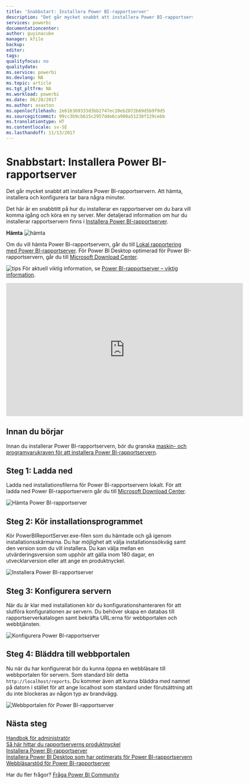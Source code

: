 ```yaml
---
title: 'Snabbstart: Installera Power BI-rapportserver'
description: "Det går mycket snabbt att installera Power BI-rapportservern. Att hämta, installera och konfigurera tar bara några minuter."
services: powerbi
documentationcenter: 
author: guyinacube
manager: kfile
backup: 
editor: 
tags: 
qualityfocus: no
qualitydate: 
ms.service: powerbi
ms.devlang: NA
ms.topic: article
ms.tgt_pltfrm: NA
ms.workload: powerbi
ms.date: 06/28/2017
ms.author: asaxton
ms.openlocfilehash: 2e616369333d3bb2747ec20eb2072b69d5b9f9d5
ms.sourcegitcommit: 99cc3b9cb615c2957dde6ca908a51238f129cebb
ms.translationtype: HT
ms.contentlocale: sv-SE
ms.lasthandoff: 11/13/2017
---
```

# <a name="quickstart-install-power-bi-report-server"></a>Snabbstart: Installera Power BI-rapportserver
Det går mycket snabbt att installera Power BI-rapportservern. Att hämta, installera och konfigurera tar bara några minuter.

Det här är en snabbtitt på hur du installerar en rapportserver om du bara vill komma igång och köra en ny server. Mer detaljerad information om hur du installerar rapportservern finns i [Installera Power BI-rapportserver](install-report-server.md).

 **Hämta** ![hämta](media/quickstart-install-report-server/download.png "hämta")

Om du vill hämta Power BI-rapportservern, går du till [Lokal rapportering med Power BI-rapportserver](https://powerbi.microsoft.com/report-server/). För Power BI Desktop optimerad för Power BI-rapportservern, går du till [Microsoft Download Center](https://go.microsoft.com/fwlink/?linkid=837581).

![tips](media/quickstart-install-report-server/fyi-tip.png "tips") För aktuell viktig information, se [Power BI-rapportserver – viktig information](release-notes.md).

<iframe width="640" height="360" src="https://www.youtube.com/embed/zacaEb9A4F0?showinfo=0" frameborder="0" allowfullscreen></iframe>

## <a name="before-you-begin"></a>Innan du börjar
Innan du installerar Power BI-rapportservern, bör du granska [maskin- och programvarukraven för att installera Power BI-rapportservern](system-requirements.md).

## <a name="step-1-download"></a>Steg 1: Ladda ned
Ladda ned installationsfilerna för Power BI-rapportservern lokalt. För att ladda ned Power BI-rapportservern går du till [Microsoft Download Center](https://go.microsoft.com/fwlink/?linkid=839351).

![Hämta Power BI-rapportserver](media/quickstart-install-report-server/download-pbireportserver.png)

## <a name="step-2-run-installer"></a>Steg 2: Kör installationsprogrammet
Kör PowerBIReportServer.exe-filen som du hämtade och gå igenom installationsskärmarna. Du har möjlighet att välja installationssökväg samt den version som du vill installera. Du kan välja mellan en utvärderingsversion som upphör att gälla inom 180 dagar, en utvecklarversion eller att ange en produktnyckel.

![Installera Power BI-rapportserver](media/quickstart-install-report-server/pbireportserver-install.png)

## <a name="step-3-configure-the-server"></a>Steg 3: Konfigurera servern
När du är klar med installationen kör du konfigurationshanteraren för att slutföra konfigurationen av servern. Du behöver skapa en databas till rapportserverkatalogen samt bekräfta URL:erna för webbportalen och webbtjänsten.

![Konfigurera Power BI-rapportserver](media/quickstart-install-report-server/pbireportserver-configure.png)

## <a name="step-4-browse-to-web-portal"></a>Steg 4: Bläddra till webbportalen
Nu när du har konfigurerat bör du kunna öppna en webbläsare till webbportalen för servern. Som standard blir detta `http://localhost/reports`. Du kommer även att kunna bläddra med namnet på datorn i stället för att ange localhost som standard under förutsättning att du inte blockeras av någon typ av brandvägg.

![Webbportalen för Power BI-rapportserver](media/quickstart-install-report-server/web-portal.png)

## <a name="next-steps"></a>Nästa steg
[Handbok för administratör](admin-handbook-overview.md)  
[Så här hittar du rapportserverns produktnyckel](find-product-key.md)  
[Installera Power BI-rapportserver](install-report-server.md)  
[Installera Power BI Desktop som har optimerats för Power BI-rapportservern](install-powerbi-desktop.md)  
[Webbläsarstöd för Power BI-rapportserver](browser-support.md)

Har du fler frågor? [Fråga Power BI Community](https://community.powerbi.com/)

